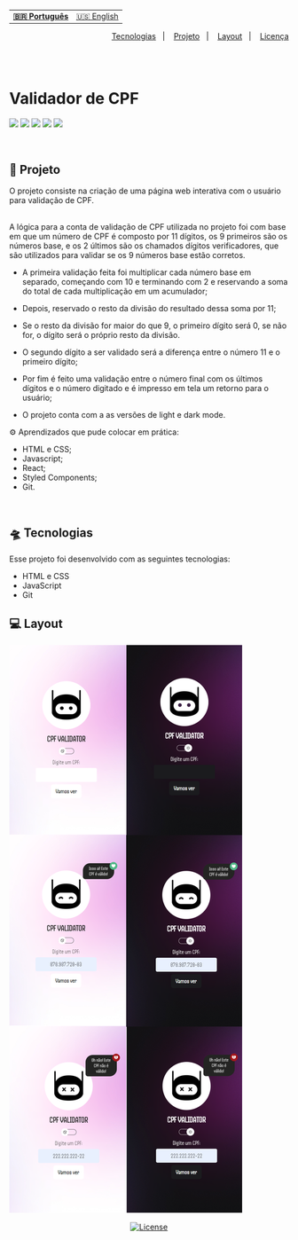 <table align="left">
    <tr>
        <td>
            <b>
              <a href="README.md"> 🇧🇷 Português </a>
            </b>
        </td>
        <td>
            <a href="readme-us.md"> 🇺🇸 English </a>
        </td>
    </tr>

</table>


<p align="right">
  <a href="#-tecnologias">Tecnologias</a>&nbsp;&nbsp;&nbsp;|&nbsp;&nbsp;&nbsp;
  <a href="#-projeto">Projeto</a>&nbsp;&nbsp;&nbsp;|&nbsp;&nbsp;&nbsp;
  <a href="#-layout">Layout</a>&nbsp;&nbsp;&nbsp;|&nbsp;&nbsp;&nbsp;
  <a href="#-license">Licença</a>
</p>

<br> <br>

# Validador de CPF 
![](https://img.shields.io/badge/HTML5-E34F26?style=for-the-badge&logo=html5&logoColor=white)
![](https://img.shields.io/badge/javascript-yellow?style=for-the-badge&logo=javascript&logoColor=white)
![](https://img.shields.io/badge/CSS3-1572B6?style=for-the-badge&logo=css3&logoColor=white)
![](https://img.shields.io/badge/Visual_Studio_Code-0078D4?style=for-the-badge&logo=visual%20studio%20code&logoColor=white)
![](https://img.shields.io/badge/Markdown-000000?style=for-the-badge&logo=markdown&logoColor=white)

<br>

## 🚀 Projeto

O projeto consiste na criação de uma página web interativa com o usuário para validação de CPF.

<br>
A lógica para a conta de validação de CPF utilizada no projeto foi com base em que um número de CPF é composto por 11 dígitos, os 9 primeiros são os números base, e os 2 últimos são os chamados dígitos verificadores, que são utilizados para validar se os 9 números base estão corretos.

- A primeira validação feita foi  multiplicar cada número base em separado, começando com 10 e terminando com 2 e reservando a soma do total de cada multiplicação em um acumulador; 

- Depois, reservado o resto da divisão do resultado dessa soma por 11;

- Se o resto da divisão for maior do que 9, o primeiro dígito será 0, se não for, o dígito será o próprio resto da divisão.

- O segundo dígito a ser validado será a diferença entre o número 11 e o primeiro dígito;

- Por fim é feito uma validação entre o número final com os últimos dígitos e o número digitado e é impresso em tela um retorno para o usuário;

- O projeto conta com a as versões de light e dark mode.

⚙ Aprendizados que pude colocar em prática:

- HTML e CSS;
- Javascript;
- React;
- Styled Components;
- Git.

<br>

## 🛸 Tecnologias

Esse projeto foi desenvolvido com as seguintes tecnologias:

- HTML e CSS
- JavaScript
- Git

## 💻 Layout

<img src="./src/assets/img/preview/preview-validator.png" alt="preview do projeto">

<br>

<p align="center">
  <a href="/LICENSE">
    <img alt="License" src="https://img.shields.io/static/v1?label=license&message=MIT&color=49AA26&labelColor=000000">
  </a>
</p>
